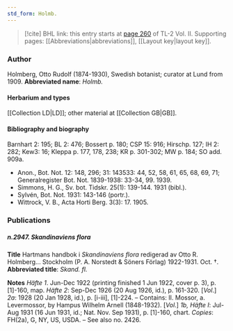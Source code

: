 ```yaml
---
std_form: Holmb.
---
```


> [!cite] BHL link: this entry starts at [page 260](https://www.biodiversitylibrary.org/page/33068502) of TL-2 Vol. II.
> Supporting pages: [[Abbreviations|abbreviations]], [[Layout key|layout key]].

### Author

Holmberg, Otto Rudolf (1874-1930), Swedish botanist; curator at Lund from 1909. 
**Abbreviated name**: *Holmb.*

#### Herbarium and types

[[Collection LD|LD]]; other material at [[Collection GB|GB]].

#### Bibliography and biography

Barnhart 2: 195; BL 2: 476; Bossert p. 180; CSP 15: 916; Hirschp. 127; IH 2: 282; Kew3: 16; Kleppa p. 177, 178, 238; KR p. 301-302; MW p. 184; SO add. 909a.
- Anon., Bot. Not. 12: 148, 296; 31: 143533: 44, 52, 58, 61, 65, 68, 69, 71; Generalregister Bot. Not. 1839-1938: 33-34, 99. 1939.
- Simmons, H. G., Sv. bot. Tidskr. 25(1): 139-144. 1931 (bibl.).
- Sylvén, Bot. Not. 1931: 143-146 (portr.).
- Wittrock, V. B., Acta Horti Berg. 3(3): 17. 1905.

### Publications

##### n.2947. Skandinaviens flora

**Title**
Hartmans handbok i *Skandinaviens flora* redigerad av Otto R. Holmberg... Stockholm (P. A. Norstedt & Söners Förlag) 1922-1931. Oct. †.
**Abbreviated title**: *Skand. fl.*

**Notes**
*Häfte 1*. Jun-Dec 1922 (printing finished 1 Jun 1922, cover p. 3), p. \[1\]-160, map.
*Häfte 2*: Sep-Dec 1926 (20 Aug 1926, id.), p. 161-320.
\[*Vol*.\] *2a*: 1928 (20 Jan 1928, id.), p. \[i-iii\], \[1\]-224. – Contains: II. Mossor, a. Levermossor, by Hampus Wilhelm Arnell (1848-1932).
\[*Vol*.\] *1b, Häfte I*: Jul-Aug 1931 (16 Jun 1931, id.; Nat. Nov. Sep 1931), p. \[1\]-160, chart.
*Copies*: FH(2a), G, NY, US, USDA. – See also no. 2426.

